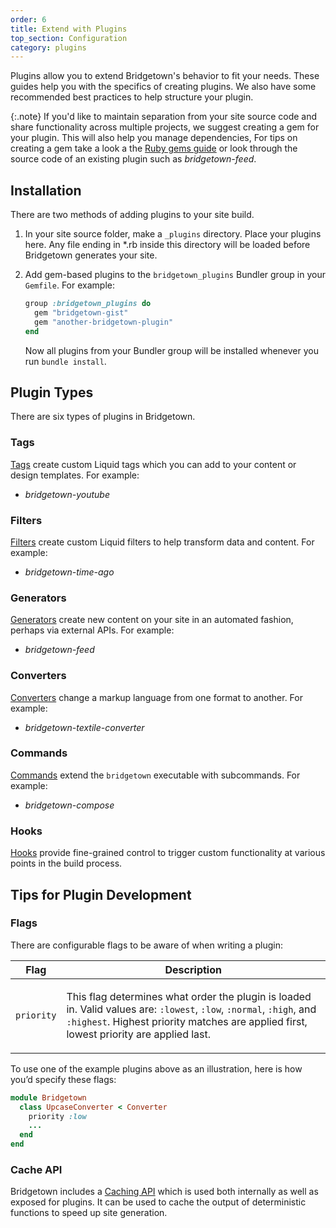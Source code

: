 ```yaml
---
order: 6
title: Extend with Plugins
top_section: Configuration
category: plugins
---
```


Plugins allow you to extend Bridgetown's behavior to fit your needs. These guides help you with the specifics of creating plugins. We also have some recommended best practices to help structure your plugin.

{:.note}
If you'd like to maintain separation from your site source code and
share functionality across multiple projects, we suggest creating a gem for your plugin. This will also help you manage dependencies,  For tips on creating a gem take a look a the [Ruby gems guide](https://guides.rubygems.org/make-your-own-gem/) or look through the source code of an existing plugin such as _bridgetown-feed_.

## Installation

There are two methods of adding plugins to your site build.

1. In your site source folder, make a `_plugins` directory. Place your plugins here. Any file ending in *.rb inside this directory will be loaded before Bridgetown generates your site.

2. Add gem-based plugins to the `bridgetown_plugins` Bundler group in your `Gemfile`. For
   example:

   ```ruby
   group :bridgetown_plugins do
     gem "bridgetown-gist"
     gem "another-bridgetown-plugin"
   end
   ```

   Now all plugins from your Bundler group will be installed whenever you run `bundle install`.

## Plugin Types

There are six types of plugins in Bridgetown.

### Tags

[Tags](/docs/plugins/tags/) create custom Liquid tags which you can add to your content or design templates. For example:

* _bridgetown-youtube_

### Filters

[Filters](/docs/plugins/filters/) create custom Liquid filters to help transform data and content. For example:

* _bridgetown-time-ago_

### Generators

[Generators](/docs/plugins/generators/) create new content on your site in an automated fashion, perhaps via external APIs.
For example:

* _bridgetown-feed_

### Converters

[Converters](/docs/plugins/converters/) change a markup language from one format to another. For example:

* _bridgetown-textile-converter_

### Commands

[Commands](/docs/plugins/commands/) extend the `bridgetown` executable with
subcommands. For example:

* _bridgetown-compose_

### Hooks

[Hooks](/docs/plugins/hooks/) provide fine-grained control to trigger custom functionality at various points in the build process.

## Tips for Plugin Development

### Flags

There are configurable flags to be aware of when writing a plugin:

<table>
  <thead>
    <tr>
      <th>Flag</th>
      <th>Description</th>
    </tr>
  </thead>
  <tbody>
    <tr>
      <td>
        <p><code>priority</code></p>
      </td>
      <td>
        <p>
          This flag determines what order the plugin is loaded in. Valid values
          are: <code>:lowest</code>, <code>:low</code>, <code>:normal</code>,
          <code>:high</code>, and <code>:highest</code>. Highest priority
          matches are applied first, lowest priority are applied last.
        </p>
      </td>
    </tr>
  </tbody>
</table>

To use one of the example plugins above as an illustration, here is how you’d
specify these flags:

```ruby
module Bridgetown
  class UpcaseConverter < Converter
    priority :low
    ...
  end
end
```

### Cache API

Bridgetown includes a [Caching API](/docs/plugins/cache-api/) which is used both internally as well as exposed for plugins. It can be used to cache the output of deterministic functions to speed up site generation.